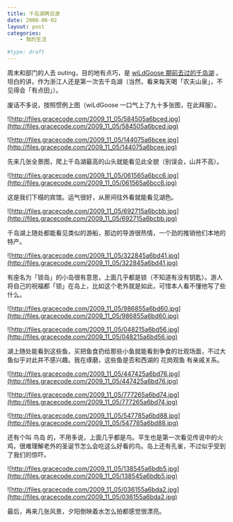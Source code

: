 ```yaml
---
title: 千岛湖两日游
date: 2008-06-02
layout: post
categories:
    - 我的生活

#type: draft
---
```


周末和部门的人去 outing，目的地有点巧，是  [wiLdGoose 期前去过的千岛湖](http://www.xuchao.cn/dairy/travel_to_qiandao_lake.html) 。坦白的讲，作为浙江人还是第一次去千岛湖（当然，看来每天喝「农夫山泉」，不见得会「有点田」）。

废话不多说，按照惯例上图（wiLdGoose 一口气上了九十多张图，在此拜服）。

![http://files.gracecode.com/2009_11_05/584505a6bced.jpg](http://files.gracecode.com/2009_11_05/584505a6bced.jpg)

![http://files.gracecode.com/2009_11_05/144075a6bcee.jpg](http://files.gracecode.com/2009_11_05/144075a6bcee.jpg)

先来几张全景图，爬上千岛湖最高的山头就能看见此全貌（别误会，山并不高）。

![http://files.gracecode.com/2009_11_05/061565a6bcc6.jpg](http://files.gracecode.com/2009_11_05/061565a6bcc6.jpg)

这是我们下榻的宾馆。运气很好，从房间往外看就能看见湖色。

![http://files.gracecode.com/2009_11_05/692715a6bcbb.jpg](http://files.gracecode.com/2009_11_05/692715a6bcbb.jpg)

千岛湖上随处都能看见类似的游船，那边的导游很热情，一个劲的推销他们本地的特产。

![http://files.gracecode.com/2009_11_05/322845a6bd41.jpg](http://files.gracecode.com/2009_11_05/322845a6bd41.jpg)

有座名为「锁岛」的小岛很有意思，上面几乎都是锁（不知道有没有钥匙）。游人将自己的祝福都「锁」在岛上，比如这个老外就是如此，可惜本人看不懂他写了些什么。

![http://files.gracecode.com/2009_11_05/986855a6bd60.jpg](http://files.gracecode.com/2009_11_05/986855a6bd60.jpg)

![http://files.gracecode.com/2009_11_05/048215a6bd56.jpg](http://files.gracecode.com/2009_11_05/048215a6bd56.jpg)

湖上随处能看到这些鱼，买把鱼食扔给那些小鱼就能看到争食的壮观场面，不过大鱼似乎对此并不感兴趣。我在琢磨，这些鱼是否和西湖的 花岗观鱼 有亲戚关系。

![http://files.gracecode.com/2009_11_05/447425a6bd76.jpg](http://files.gracecode.com/2009_11_05/447425a6bd76.jpg)

![http://files.gracecode.com/2009_11_05/777265a6bd74.jpg](http://files.gracecode.com/2009_11_05/777265a6bd74.jpg)

![http://files.gracecode.com/2009_11_05/547785a6bd88.jpg](http://files.gracecode.com/2009_11_05/547785a6bd88.jpg)

还有个叫 鸟岛 的，不用多说，上面几乎都是鸟。平生也是第一次看见传说中的火鸡，很难理解老外的圣诞节怎么会吃这么好看的鸟。岛上还有孔雀，不过似乎受到了我们的惊吓。

![http://files.gracecode.com/2009_11_05/138545a6bdb5.jpg](http://files.gracecode.com/2009_11_05/138545a6bdb5.jpg)

![http://files.gracecode.com/2009_11_05/036155a6bda2.jpg](http://files.gracecode.com/2009_11_05/036155a6bda2.jpg)

最后，再来几张风景，夕阳倒映着水怎么拍都感觉很漂亮。
